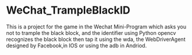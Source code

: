 # WeChat_TrampleBlackID
This is a project for the game in the Wechat Mini-Program which asks you not to trample the black block, and the identifier using Python opencv recognizes the black block then tap it using the wda, the WebDriverAgent designed by Facebook,in IOS or using the adb in Andriod.
